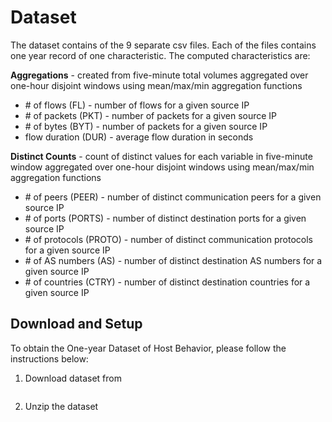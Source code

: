 # Dataset


The dataset contains of the 9 separate csv files. Each of the files contains one year record of one characteristic. The computed characteristics are:

**Aggregations** - created from five-minute total volumes aggregated over one-hour disjoint windows using mean/max/min aggregation functions
- \# of flows (FL) - number of flows for a given source IP 
- \# of packets (PKT) - number of packets for a given source IP
- \# of bytes (BYT) - number of packets for a given source IP
- flow duration (DUR) - average flow duration in seconds

**Distinct Counts** - count of distinct values for each variable in five-minute window aggregated over one-hour disjoint windows using mean/max/min aggregation functions
- \# of peers (PEER) - number of distinct communication peers for a given source IP
- \# of ports (PORTS) - number of distinct destination ports for a given source IP
- \# of protocols (PROTO) - number of distinct communication protocols for a given source IP
- \# of AS numbers (AS) - number of distinct destination AS numbers for a given source IP
- \# of countries (CTRY) - number of distinct destination countries for a given source IP

## Download and Setup

To obtain the One-year Dataset of Host Behavior, please follow the instructions below:

1) Download dataset from 

```

```

2) Unzip the dataset
```

```


